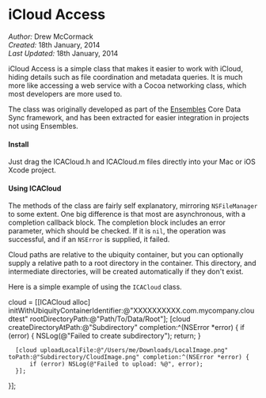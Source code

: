 iCloud Access
===

_Author:_ Drew McCormack<br>
_Created:_ 18th January, 2014<br>
_Last Updated:_ 18th January, 2014

iCloud Access is a simple class that makes it easier to work with iCloud, hiding details such as file coordination and metadata queries. It is much more like accessing a web service with a Cocoa networking class, which most developers are more used to.

The class was originally developed as part of the [Ensembles](https://github.com/drewmccormack/ensembles) Core Data Sync framework, and has been extracted for easier integration in projects not using Ensembles. 

#### Install
Just drag the ICACloud.h and ICACloud.m files directly into your Mac or iOS Xcode project. 

#### Using ICACloud
The methods of the class are fairly self explanatory, mirroring `NSFileManager` to some extent. One big difference is that most are asynchronous, with a completion callback block. The completion block includes an error parameter, which should be checked. If it is `nil`, the operation was successful, and if an `NSError` is supplied, it failed.

Cloud paths are relative to the ubiquity container, but you can optionally supply a relative path to a root directory in the container. This directory, and intermediate directories, will be created automatically if they don't exist.

Here is a simple example of using the `ICACloud` class.

  cloud = [[ICACloud alloc] initWithUbiquityContainerIdentifier:@"XXXXXXXXXX.com.mycompany.cloudtest" rootDirectoryPath:@"Path/To/Data/Root"];
  [cloud createDirectoryAtPath:@"Subdirectory" completion:^(NSError *error) {
      if (error) {
          NSLog(@"Failed to create subdirectory");
          return;
      }
    
      [cloud uploadLocalFile:@"/Users/me/Downloads/LocalImage.png" toPath:@"Subdirectory/CloudImage.png" completion:^(NSError *error) {
          if (error) NSLog(@"Failed to upload: %@", error);
      }];
  }];

